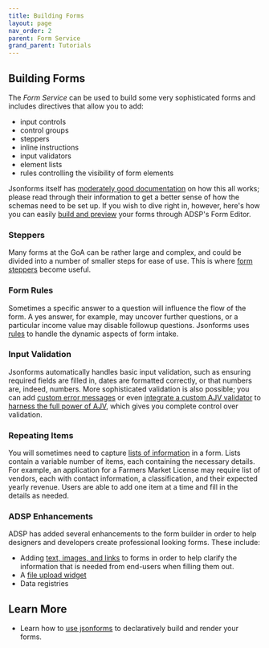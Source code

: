 ```yaml
---
title: Building Forms
layout: page
nav_order: 2
parent: Form Service
grand_parent: Tutorials
---
```


## Building Forms

The _Form Service_ can be used to build some very sophisticated forms and includes directives that allow you to add:

- input controls
- control groups
- steppers
- inline instructions
- input validators
- element lists
- rules controlling the visibility of form elements

Jsonforms itself has [moderately good documentation](https://jsonforms.io/examples/basic/) on how this all works; please read through their information to get a better sense of how the schemas need to be set up. If you wish to dive right in, however, here's how you can easily [build and preview](/adsp-monorepo/tutorials/form-service/form-editor.html) your forms through ADSP's Form Editor.

### Steppers

Many forms at the GoA can be rather large and complex, and could be divided into a number of smaller steps for ease of use. This is where [form steppers](/adsp-monorepo/tutorials/form-service/steppers.html) become useful.

### Form Rules

Sometimes a specific answer to a question will influence the flow of the form. A yes answer, for example, may uncover further questions, or a particular income value may disable followup questions. Jsonforms uses [rules](https://jsonforms.io/docs/uischema/rules/) to handle the dynamic aspects of form intake.

### Input Validation

Jsonforms automatically handles basic input validation, such as ensuring required fields are filled in, dates are formatted correctly, or that numbers are, indeed, numbers. More sophisticated validation is also possible; you can add [custom error messages](https://jsonforms.io/docs/validation/) or even [integrate a custom AJV validator](https://jsonforms.io/docs/validation/) to [harness the full power of AJV](https://ajv.js.org/), which gives you complete control over validation.

### Repeating Items

You will sometimes need to capture [lists of information](/adsp-monorepo/tutorials/form-service/repeated-items.html) in a form. Lists contain a variable number of items, each containing the necessary details. For example, an application for a Farmers Market License may require list of vendors, each with contact information, a classification, and their expected yearly revenue. Users are able to add one item at a time and fill in the details as needed.

### ADSP Enhancements

ADSP has added several enhancements to the form builder in order to help designers and developers create professional looking forms. These include:

- Adding [text, images, and links](/adsp-monorepo/tutorials/form-service/instructions.html) to forms in order to help clarify the information that is needed from end-users when filling them out.
- A [file upload widget](/adsp-monorepo/tutorials/form-service/file-uploader.md)
- Data registries

## Learn More

- Learn how to [use jsonforms](https://jsonforms.io/) to declaratively build and render your forms.
